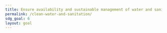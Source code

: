 ```yaml
---
title: Ensure availability and sustainable management of water and sanitation for all
permalink: /clean-water-and-sanitation/
sdg_goal: 6
layout: goal
---
```


